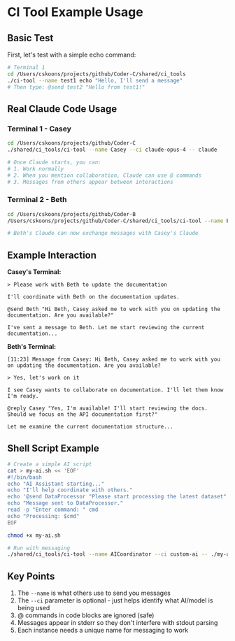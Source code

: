 # CI Tool Example Usage

## Basic Test

First, let's test with a simple echo command:

```bash
# Terminal 1
cd /Users/cskoons/projects/github/Coder-C/shared/ci_tools
./ci-tool --name test1 echo "Hello, I'll send a message"
# Then type: @send test2 "Hello from test1!"
```

## Real Claude Code Usage

### Terminal 1 - Casey
```bash
cd /Users/cskoons/projects/github/Coder-C
./shared/ci_tools/ci-tool --name Casey --ci claude-opus-4 -- claude

# Once Claude starts, you can:
# 1. Work normally
# 2. When you mention collaboration, Claude can use @ commands
# 3. Messages from others appear between interactions
```

### Terminal 2 - Beth  
```bash
cd /Users/cskoons/projects/github/Coder-B
/Users/cskoons/projects/github/Coder-C/shared/ci_tools/ci-tool --name Beth -- claude

# Beth's Claude can now exchange messages with Casey's Claude
```

## Example Interaction

**Casey's Terminal:**
```
> Please work with Beth to update the documentation

I'll coordinate with Beth on the documentation updates.

@send Beth "Hi Beth, Casey asked me to work with you on updating the documentation. Are you available?"

I've sent a message to Beth. Let me start reviewing the current documentation...
```

**Beth's Terminal:**
```
[11:23] Message from Casey: Hi Beth, Casey asked me to work with you on updating the documentation. Are you available?

> Yes, let's work on it

I see Casey wants to collaborate on documentation. I'll let them know I'm ready.

@reply Casey "Yes, I'm available! I'll start reviewing the docs. Should we focus on the API documentation first?"

Let me examine the current documentation structure...
```

## Shell Script Example

```bash
# Create a simple AI script
cat > my-ai.sh << 'EOF'
#!/bin/bash
echo "AI Assistant starting..."
echo "I'll help coordinate with others."
echo '@send DataProcessor "Please start processing the latest dataset"'
echo "Message sent to DataProcessor."
read -p "Enter command: " cmd
echo "Processing: $cmd"
EOF

chmod +x my-ai.sh

# Run with messaging
./shared/ci_tools/ci-tool --name AICoordinator --ci custom-ai -- ./my-ai.sh
```

## Key Points

1. The `--name` is what others use to send you messages
2. The `--ci` parameter is optional - just helps identify what AI/model is being used
3. @ commands in code blocks are ignored (safe)
4. Messages appear in stderr so they don't interfere with stdout parsing
5. Each instance needs a unique name for messaging to work
